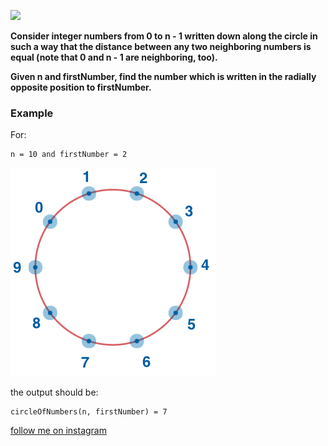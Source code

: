 <a href="https://www.instagram.com/9_Tay"><img src="https://img.shields.io/badge/instagram-%23E4415F?style=flat&logo=instagram&logoColor=white"/></a>

**Consider integer numbers from 0 to n - 1 written down along the circle in such a way that the distance between any two
neighboring numbers is equal (note that 0 and n - 1 are neighboring, too).**

**Given n and firstNumber, find the number which is written in the radially opposite position to firstNumber.**

### Example

For:

```
n = 10 and firstNumber = 2
```
![img.png](img.png)

the output should be:

```
circleOfNumbers(n, firstNumber) = 7
```

[follow me on instagram](https://www.instagram.com/9_tay)